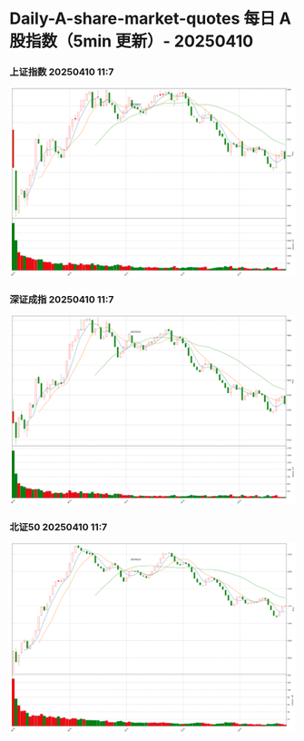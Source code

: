 
# Daily-A-share-market-quotes 每日 A 股指数（5min 更新）- 20250410

### 上证指数 20250410 11:7
![](./fig/2025/4/20250410-sh000001.png)

### 深证成指 20250410 11:7
![](./fig/2025/4/20250410-sz399001.png)

### 北证50 20250410 11:7
![](./fig/2025/4/20250410-bj899050.png)
